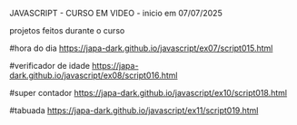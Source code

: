 JAVASCRIPT - CURSO EM VIDEO - inicio em 07/07/2025

projetos feitos durante o curso 

#hora do dia
https://japa-dark.github.io/javascript/ex07/script015.html

#verificador de idade
https://japa-dark.github.io/javascript/ex08/script016.html

#super contador
https://japa-dark.github.io/javascript/ex10/script018.html

#tabuada
https://japa-dark.github.io/javascript/ex11/script019.html
